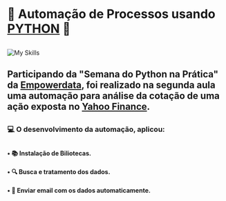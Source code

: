# 📄 Automação de Processos usando [PYTHON](https://www.python.org/) 🐍
##
![My Skills](https://skillicons.dev/icons?i=python&theme=dark)
##
## Participando da "Semana do Python na Prática" da [Empowerdata](https://www.empowerdata.com.br/), foi realizado na segunda aula uma automação para análise da cotação de uma ação exposta no [Yahoo Finance](https://finance.yahoo.com/).
##
### 💻 O desenvolvimento da automação, aplicou:
##
#### • 📚 Instalação de Biliotecas.
#### • 🔍 Busca e tratamento dos dados.
#### • 📧 Enviar email com os dados automaticamente.
